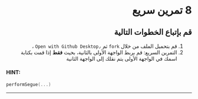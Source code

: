 <div dir="rtl">

#  8 تمرين سريع

##  قم بإتباع الخطوات التالية

1. قم بتحميل الملف من خلال `fork` ثم `Open with Github Desktop٫` ، 
2. التمرين السريع: قم بربط الواجهة الأولى بالثانية، بحيث **فقط** إذا قمت بكتابة اسمك في الواجهة الأولى يتم نقلك إلى الواجهة الثانية

<div dir="ltr">


#### **HINT**:
```Swift
performSegue(...)
```

</div>

---

</div>
